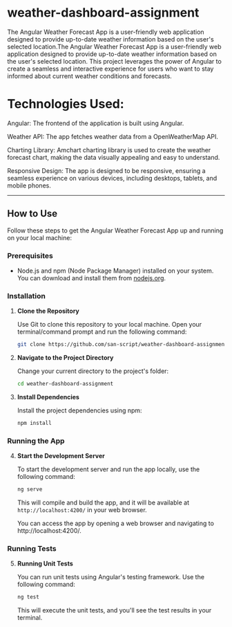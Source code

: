 # weather-dashboard-assignment
The Angular Weather Forecast App is a user-friendly web application designed to provide up-to-date weather information based on the user's selected location.The Angular Weather Forecast App is a user-friendly web application designed to provide up-to-date weather information based on the user's selected location. This project leverages the power of Angular to create a seamless and interactive experience for users who want to stay informed about current weather conditions and forecasts.

# Technologies Used:

Angular: The frontend of the application is built using Angular.

Weather API: The app fetches weather data from a OpenWeatherMap API.

Charting Library: Amchart charting library  is used to create the weather forecast chart, making the data visually appealing and easy to understand.

Responsive Design: The app is designed to be responsive, ensuring a seamless experience on various devices, including desktops, tablets, and mobile phones.

---

## How to Use

Follow these steps to get the Angular Weather Forecast App up and running on your local machine:

### Prerequisites

- Node.js and npm (Node Package Manager) installed on your system. You can download and install them from [nodejs.org](https://nodejs.org/).

### Installation

1. **Clone the Repository**

   Use Git to clone this repository to your local machine. Open your terminal/command prompt and run the following command:

   ```bash
   git clone https://github.com/san-script/weather-dashboard-assignment.git
   ```

2. **Navigate to the Project Directory**

   Change your current directory to the project's folder:

   ```bash
   cd weather-dashboard-assignment
   ```

3. **Install Dependencies**

   Install the project dependencies using npm:

   ```bash
   npm install
   ```

### Running the App

4. **Start the Development Server**

   To start the development server and run the app locally, use the following command:

   ```bash
   ng serve
   ```

   This will compile and build the app, and it will be available at `http://localhost:4200/` in your web browser.

   You can access the app by opening a web browser and navigating to http://localhost:4200/.

### Running Tests

5. **Running Unit Tests**

   You can run unit tests using Angular's testing framework. Use the following command:

   ```bash
   ng test
   ```

   This will execute the unit tests, and you'll see the test results in your terminal.


